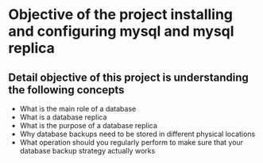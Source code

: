 # Objective of the project installing and configuring mysql and mysql replica
## Detail objective of this project is understanding the following concepts
* What is the main role of a database
* What is a database replica
* What is the purpose of a database replica
* Why database backups need to be stored in different physical locations
* What operation should you regularly perform to make sure that your database backup strategy actually works
